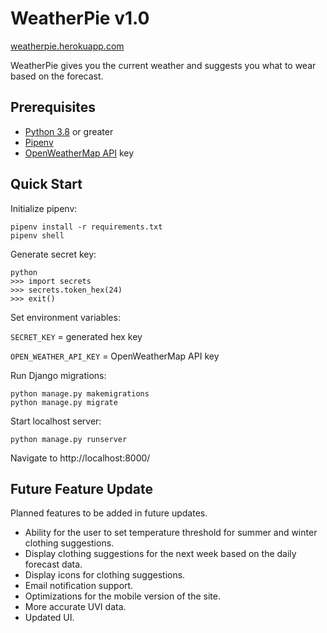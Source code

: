 # WeatherPie v1.0

[weatherpie.herokuapp.com](https://weatherpie.herokuapp.com/)

WeatherPie gives you the current weather and suggests you what to wear based on the forecast.

## Prerequisites
* [Python 3.8](https://www.python.org/downloads/) or greater
* [Pipenv](https://pypi.org/project/pipenv/)
* [OpenWeatherMap API](https://openweathermap.org/api) key

## Quick Start
Initialize pipenv:

```
pipenv install -r requirements.txt
pipenv shell
```
Generate secret key:

```
python
>>> import secrets
>>> secrets.token_hex(24)
>>> exit()
```

Set environment variables:

`SECRET_KEY` = generated hex key

`OPEN_WEATHER_API_KEY` = OpenWeatherMap API key

Run Django migrations:
```
python manage.py makemigrations
python manage.py migrate
```
Start localhost server:
```
python manage.py runserver
```
Navigate to http://localhost:8000/

## Future Feature Update

Planned features to be added in future updates.

* Ability for the user to set temperature threshold for summer and winter clothing suggestions.
* Display clothing suggestions for the next week based on the daily forecast data.
* Display icons for clothing suggestions.
* Email notification support.
* Optimizations for the mobile version of the site.
* More accurate UVI data.
* Updated UI.